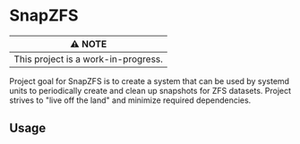 # SnapZFS

| :warning: **NOTE** |
|--|
| This project is a work-in-progress. |

Project goal for SnapZFS is to create a system that can be used by systemd units to periodically create and clean up snapshots for ZFS datasets. Project strives to "live off the land" and minimize required dependencies.

## Usage
